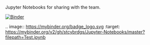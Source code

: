 Jupyter Notebooks for sharing with the team.

[![Binder](https://mybinder.org/badge_logo.svg)](https://mybinder.org/v2/gh/stcybrdgs/Jupyter-Notebooks/master?filepath=Test.ipynb)

.. image:: https://mybinder.org/badge_logo.svg
 :target: https://mybinder.org/v2/gh/stcybrdgs/Jupyter-Notebooks/master?filepath=Test.ipynb